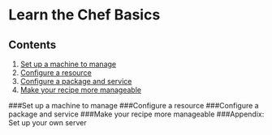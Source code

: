 Learn the Chef Basics
=====================

Contents
--------
1. [Set up a machine to manage][2]
2. [Configure a resource][3]
3. [Configure a package and service][4]
4. [Make your recipe more manageable][5]


###Set up a machine to manage
###Configure a resource
###Configure a package and service
###Make your recipe more manageable
###Appendix: Set up your own server

[1]: #contents
[2]: #set-up-a-machine-to-manage
[3]: #configure-a-package-and-service
[4]: #configure-a-package-and-service
[5]: #make-your-recipe-more-manageable
[6]: #appendix-set-up-your-own-server